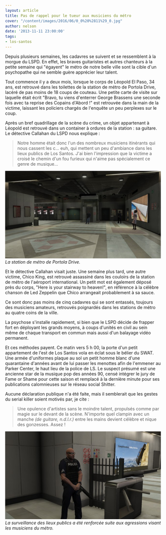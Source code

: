 ```yaml
---
layout: article
title: Pas de rappel pour le tueur aux musiciens du métro
cover: "/content/images/2016/06/0_0%20%2811%29_0.jpg"
author: nelson
date: '2013-11-11 23:00:00'
tags:
- los-santos
---
```


Depuis plusieurs semaines, les cadavres se suivent et se ressemblent à la morgue du LSPD. En effet, les braves guitaristes et autres chanteurs à la petite semaine qui "égayent" le métro de notre belle ville sont la cible d'un psychopathe qui ne semble guère apprécier leur talent.

Tout commence il y a deux mois, lorsque le corps de Léopold El Paso, 34 ans, est retrouvé dans les toilettes de la station de métro de Portola Drive, lacéré de pas moins de 18 coups de couteau. Une petite carte de visite sur laquelle était écrit "Bravo, tu viens d'enterrer George Brassens une seconde fois avec ta reprise des Copains d'Abord !" est retrouvée dans la main de la victime, laissant les policiers chargés de l'enquête un peu perplexes sur le coup.

Après un bref quadrillage de la scène du crime, un objet appartenant à Léopold est retrouvé dans un container à ordures de la station : sa guitare. Le détective Callahan du LSPD nous explique :

> Notre homme était donc l'un des nombreux musiciens itinérants qui nous cassent les c... euh, qui mettent un peu d'ambiance dans les lieux publics de Los Santos. J'ai bien l'impression que la victime a croisé le chemin d'un fou furieux qui n'aime pas spécialement ce genre de musique...

![La station de métro de Portola Drive.](/content/images/2016/06/0_0_2.jpg)
_La station de métro de Portola Drive._

Et le détective Callahan visait juste. Une semaine plus tard, une autre victime, Chico King, est retrouvé assassiné dans les couloirs de la station de métro de l'aéroport international. Un petit mot est également déposé près du corps, "Here is your stairway to heaven!", en référence à la célèbre chanson de Led Zeppelin que Chico arrangeait probablement à sa sauce.

Ce sont donc pas moins de cinq cadavres qui se sont entassés, toujours des musiciens amateurs, retrouvés poignardés dans les stations de métro au quatre coins de la ville.

La psychose s'installe rapidement, si bien que le LSPD décide de frapper fort en déployant les grands moyens, à coups d'unités en civil au sein même de chaque transport en commun mais aussi d'un balayage vidéo permanent.

Et ces méthodes payent. Ce matin vers 5 h 00, la porte d'un petit appartement de l'est de Los Santos vola en éclat sous le bélier du SWAT. Une armée d'uniformes plaque au sol un petit homme blanc d'une quarantaine d'années avant de lui passer les menottes afin de l'emmener au Parker Center, le haut lieu de la police de LS. Le suspect présumé est une ancienne star de la musique pop des années 90, censé intégrer le jury de Fame or Shame pour cette saison et remplacé à la dernière minute pour ses publications calomnieuses sur le réseau social Shitter.

Aucune déclaration publique n'a été faite, mais il semblerait que les gestes du serial killer soient motivés par, je cite :

> Une opulence d'artistes sans le moindre talent, propulsés comme par magie sur le devant de la scène. N'importe quel clampin avec un manche _(de guitare, n.d.l.r.)_ entre les mains devient célèbre et nique des gonzesses. Assez !

![La surveillance des lieux publics a été renforcée suite aux agressions visant les musiciens du métro.](/content/images/2016/06/0_0%20%2811%29.jpg)
_La surveillance des lieux publics a été renforcée suite aux agressions visant les musiciens du métro._